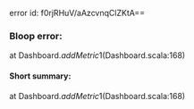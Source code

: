 error id: f0rjRHuV/aAzcvnqClZKtA==
### Bloop error:

at Dashboard$.addMetric$1(Dashboard.scala:168)
#### Short summary: 

at Dashboard$.addMetric$1(Dashboard.scala:168)